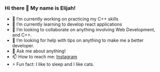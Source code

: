 ### Hi there 👋 My name is Elijah!

- 🔭 I’m currently working on practicing my C++ skills
- 🌱 I’m currently learning to develop react applications
- 👯 I’m looking to collaborate on anything involving Web Development, and C++.
- 🤔 I’m looking for help with tips on anything to make me a better developer.
- 💬 Ask me about anything!
- 📫 How to reach me: [Instagram](https://instagram.com/CyberNotesDev)
- ⚡ Fun fact: I like to sleep and I like cats.
